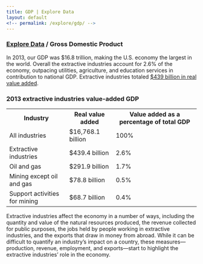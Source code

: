 ```yaml
---
title: GDP | Explore Data
layout: default
<!-- permalink: /explore/gdp/ -->
---
```


<div class="container-outer container-padded">

  <h3> <a href="{{ site.baseurl }}/explore/">Explore Data</a> / Gross Domestic Product</h3>

  <p>In 2013, our GDP was $16.8 trillion, making the U.S. economy the largest in the world. Overall the extractive industries account for 2.6% of the economy, outpacing utilities, agriculture, and education services in contribution to national GDP. Extractive industries totaled <a href="http://www.bea.gov/iTable/iTable.cfm?ReqID=51&step=1#reqid=51&step=51&isuri=1&5114=a&5102=1">$439 billion in real value added</a>.</p>

  <h3>2013 extractive industries value-added GDP</h3>

  <table>
    <tr>
      <th>Industry</th>
      <th>Real value added</th>
      <th>Value added as a percentage of total GDP</th>
    </tr>
    <tr>
      <td>All industries</td>
      <td>$16,768.1 billion</td>
      <td>100%</td>
    </tr>
    <tr>
      <td>Extractive industries</td>
      <td>$439.4 billion</td>
      <td>2.6%</td>
    </tr>
    <tr>
      <td>Oil and gas</td>
      <td>$291.9 billion</td>
      <td>1.7%</td>
    </tr>
    <tr>
      <td>Mining except oil and gas</td>
      <td>$78.8 billion</td>
      <td>0.5%</td>
    </tr>
    <tr>
      <td>Support activities for mining</td>
      <td>$68.7 billion</td>
      <td>0.4%</td>
    </tr>
  </table>

  <p>Extractive industries affect the economy in a number of ways, including the quantity and value of the natural resources produced, the revenue collected for public purposes, the jobs held by people working in extractive industries, and the exports that draw in money from abroad. While it can be difficult to quantify an industry’s impact on a country, these measures—production, revenue, employment, and exports—start to highlight the extractive industries’ role in the economy.</p>

</div>
